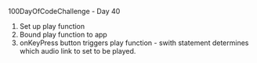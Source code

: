 100DayOfCodeChallenge - Day 40

1) Set up play function
2) Bound play function to app
3) onKeyPress button triggers play function - swith statement determines which audio link to set to be played.
 